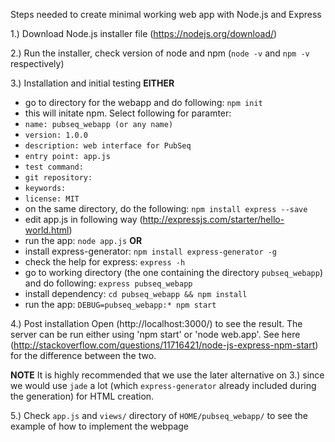 Steps needed to create minimal working web app with Node.js and Express

1.) Download Node.js installer file (https://nodejs.org/download/)

2.) Run the installer, check version of node and npm (`node -v` and `npm -v` respectively)

3.) Installation and initial testing
**EITHER**
- go to directory for the webapp and do following: `npm init`
- this will initate npm. Select following for paramter:
 - `name: pubseq_webapp (or any name)`
 - `version: 1.0.0`
 - `description: web interface for PubSeq`
 - `entry point: app.js`
 - `test command:`
 - `git repository:`
 - `keywords:`
 - `license: MIT`
- on the same directory, do the following: `npm install express --save`
- edit app.js in following way (http://expressjs.com/starter/hello-world.html)
- run the app: `node app.js`
**OR**
- install express-generator: `npm install express-generator -g`
- check the help for express: `express -h`
- go to working directory (the one containing the directory `pubseq_webapp`) and do following: `express pubseq_webapp`
- install dependency: `cd pubseq_webapp && npm install`
- run the app: `DEBUG=pubseq_webapp:* npm start`

4.) Post installation
Open (http://localhost:3000/) to see the result. The server can be run either using 'npm start' or 'node web.app'. See here (http://stackoverflow.com/questions/11716421/node-js-express-npm-start)  for the difference between the two.

**NOTE** It is highly recommended that we use the later alternative on 3.) since we would use `jade` a lot (which `express-generator` already included during the generation) for HTML creation.

5.) Check `app.js` and `views/` directory of `HOME/pubseq_webapp/` to see the example of how to implement the webpage
